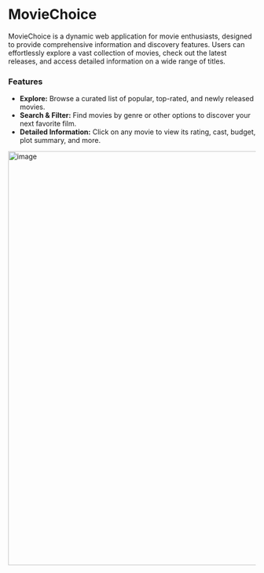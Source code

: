 # MovieChoice

MovieChoice is a dynamic web application for movie enthusiasts, designed to provide comprehensive information and discovery features. Users can effortlessly explore a vast collection of movies, check out the latest releases, and access detailed information on a wide range of titles.

### Features

* **Explore:** Browse a curated list of popular, top-rated, and newly released movies.
* **Search & Filter:** Find movies by genre or other options to discover your next favorite film.
* **Detailed Information:** Click on any movie to view its rating, cast, budget, plot summary, and more.

<img width="954" height="844" alt="image" src="https://github.com/user-attachments/assets/367d6343-034e-4d90-a81e-403fd9d39e43" />
